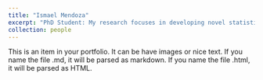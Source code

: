 ```yaml
---
title: "Ismael Mendoza"
excerpt: "PhD Student: My research focuses in developing novel statistical techniques to solve problems in cosmology, particularly relevant to stage 4 surveys such as the Rubin Legacy Survey of Space and Time.<br/><img src='/images/imendoza_headshot.jpg' width='275'>"
collection: people
---
```


This is an item in your portfolio. It can be have images or nice text. If you name the file .md, it will be parsed as markdown. If you name the file .html, it will be parsed as HTML. 

